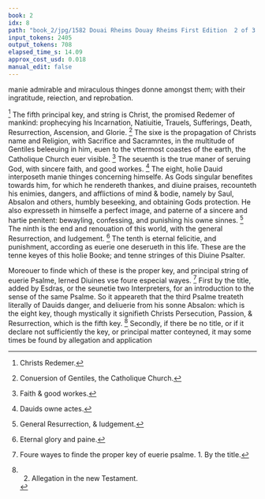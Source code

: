 ```yaml
---
book: 2
idx: 8
path: "book_2/jpg/1582 Douai Rheims Douay Rheims First Edition  2 of 3 1610 Old Testament.pdf-8.jpg"
input_tokens: 2405
output_tokens: 708
elapsed_time_s: 14.09
approx_cost_usd: 0.018
manual_edit: false
---
```

manie admirable and miraculous thinges donne amongst them; with their ingratitude, reiection, and reprobation.

[^1] The fifth principal key, and string is Christ, the promised Redemer of mankind: prophecying his Incarnation, Natiuitie, Trauels, Sufferings, Death, Resurrection, Ascension, and Glorie. [^2] The sixe is the propagation of Christs name and Religion, with Sacrifice and Sacramntes, in the multitude of Gentiles beleeuing in him, euen to the vttermost coastes of the earth, the Catholique Church euer visible. [^3] The seuenth is the true maner of seruing God, with sincere faith, and good workes. [^4] The eight, holie Dauid interposeth manie thinges concerning himselfe. As Gods singular benefites towards him, for which he rendereth thankes, and diuine praises, recounteth his enimies, dangers, and afflictions of mind & bodie, namely by Saul, Absalon and others, humbly beseeking, and obtaining Gods protection. He also expresseth in himselfe a perfect image, and paterne of a sincere and hartie penitent: bewayling, confessing, and punishing his owne sinnes. [^5] The ninth is the end and renouation of this world, with the general Resurrection, and Iudgement. [^6] The tenth is eternal felicitie, and punishment, according as euerie one deserueth in this life. These are the tenne keyes of this holie Booke; and tenne stringes of this Diuine Psalter.

Moreouer to finde which of these is the proper key, and principal string of euerie Psalme, lerned Diuines vse foure especial wayes. [^7] First by the title, added by Esdras, or the seunetie two Interpreters, for an introduction to the sense of the same Psalme. So it appeareth that the third Psalme treateth literally of Dauids danger, and deliuerie from his sonne Absalon: which is the eight key, though mystically it signifieth Christs Persecution, Passion, & Resurrection, which is the fifth key. [^8] Secondly, if there be no title, or if it declare not sufficiently the key, or principal matter conteyned, it may some times be found by allegation and application

[^1]: Christs Redemer.

[^2]: Conuersion of Gentiles, the Catholique Church.

[^3]: Faith & good workes.

[^4]: Dauids owne actes.

[^5]: General Resurrection, & Iudgement.

[^6]: Eternal glory and paine.

[^7]: Foure wayes to finde the proper key of euerie psalme. 1. By the title.

[^8]: 2. Allegation in the new Testament.